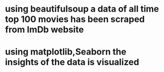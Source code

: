 # using beautifulsoup a data of all time top 100 movies has been scraped from ImDb website
# using matplotlib,Seaborn the insights of the data is visualized
